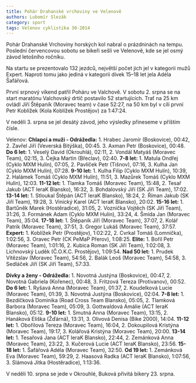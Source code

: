 ```yaml
---
title: Pohár Drahanské vrchoviny ve Velenově
authors: Lubomír Slezák
category: sport
tags: Velenov cyklistika 30-2014 
---
```


Pohár Drahanské Vrchoviny horských kol nabral o prázdninách na tempu. Poslední červencovou sobotu se bikeři sešli ve Velenově, kde se jel osmý závod letošního ročníku.

Na startu se prezentovalo 132 jezdců, největší počet jich jel v kategorii mužů Expert. Naproti tomu jako jediná v kategorii dívek 15–18 let jela Adéla Šafářová.

První srpnový víkend patřil Poháru ve Valchově. V sobotu 2. srpna se na start maratónu Valchovský drtič postavilo 52 startujících. Trať na 25 km ovládl Jiří Štěpaník (Moravec team) v čase 52:27, na 50 km byl v cíli první Petr Koblížek (Kola Koblížek Prostějov) za 1:47:24.

V neděli 3. srpna se jel desátý závod, jeho výsledky přineseme v příštím čísle.

Velenov: **Chlapci a muži - Odrážedla:** 1. Hrabec Jaromír (Boskovice), 00:42, 2. Zavřel Jiří (Veverská Bitýška), 00:45. 3. Axman Petr (Boskovice), 00:48. **Do 6 let:** 1. Veselý David (Okrouhlá), 02:11, 2. Vondál Matyáš (Moravec Team), 02:15, 3. Čejka Martin (Břeclav), 02:40. **7-8 let:** 1. Matula Ondřej (Cyklo MXM Hulín), 07:05, 2. Pavlíček Petr (Tišnov), 07:16, 3. Kulha Jan (Cyklo MXM Hulín), 07:28. **9-10 let:** 1. Kulha Filip (Cyklo MXM Hulín), 10:39, 2. Halámek Tomáš (Cyklo MXM Hulín), 11:51, 3. Mazůrek Tomáš (Cyklo MXM Hulín), 12:03. **11-12 let:** 1. Tlamka Tomáš (Moravec Team), 15:48, 2. Tesař Jakub (ACT leraK Blansko), 16:32, 3. Bohdalovský Jiří (SK Jiří Team), 17:02. **13-14 let:** 1. Stloukal Štěpán (ACT leraK Blansko), 18:24, 2. Říman Jakub (SK Jiří Team), 19:28, 3. Vinický Karel (ACT leraK Blansko), 20:02. **15-16 let:** 1. Bartůněk Marek (Hostěradice), 31:05, 2. Voznička Vojtěch (SK Jiří Team), 31:26, 3. Formánek Adam (Cyklo MXM Hulín), 33:24, 4. Šmída Jan (Moravec Team), 35:04. **17-18 let:** 1. Štěpaník Jiří (Moravec Team), 37:07, 2. Kolář Patrik (Moravec Team), 37:51, 3. Gregor Lukáš (Moravec Team), 37:57. **Expert:** 1. Koblížek Petr (Prostějov), 1:02:22, 2. Cvrkal Tomáš (Lomnička), 1:02:56, 3. Oravec Petr (CK PeMaP Přerov), 1:08:25. **Elite:** 1. Bořil Petr (Moravec Team), 1:01:16, 2. Kubica Roman (SK Jiří Team), 1:02:08, 3. Lichnovský Luděk (Č.O.K.C. Prostějov), 1:09:54. **Nad 50 let:** 1. Prudek Vítězslav (Moravec Team), 54:56, 2. Balák Leoš (Moravec Team), 54:58, 3. Sedláček Jiří (SK Jiří Team), 57:33.

**Dívky a ženy - Odrážedla:** 1. Novotná Justýna (Boskovice), 00:47, 2. Novotná Gabriela (Kořenec), 00:48, 3. Fritzová Tereza (Protivanov), 00:52. **Do 6 let:** 1. Ryšavá Anna (Moravec Team), 01:37, 2. Koudelková Lucie (Moravec Team), 01:39, 3. Novotná Justýna (Boskovice), 02:04. **7-8 let:** 1. Bezdíčková Dominika (Road Cross Team Blansko), 05:05, 2. Tlamková Barbora (Moravec Team), 05:09, 3. Gottwaldová Amálie (ACT leraK Blansko), 05:12. **9-10 let:** 1. Smutná Anna (Moravec Team), 13:15, 2. Hanáková Eliška (Žďárná), 13:31, 3. Olivová Denisa (Bike 2000), 14:04. **11-12 let:** 1. Obořilová Tereza (Moravec Team), 16:04, 2. Dokoupilová Kristýna (Moravec Team), 19:17, 3. Kolářová Kristýna (Moravec Team), 20:00. **13-14 let:** 1. Tesařová Jana (ACT leraK Blansko), 22:44, 2. Zemánková Anna (Moravec Team), 23:22, 3. Kučerová Lucie (ACT leraK Blansko), 23:56. **15-18 let:** 1. Šafářová Adéla (Moravec Team), 32:50. **Od 19 let:** 1. Zemánková Eva (Moravec Team), 59:29, 2. Haasová Radka (ACT leraK Blansko), 1:07:56, 3. Slámová Jitka (Hostěradice), 1:13:36.

V neděli 10. srpna se jede v Okrouhlé, Buková přivítá bikery 23. srpna.